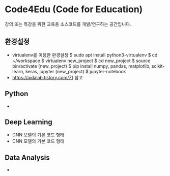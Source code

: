 # Code4Edu (Code for Education)
강의 또는 특강을 위한 교육용 소스코드를 개발/연구하는 공간입니다.

## 환경설정
* virtualenv를 이용한 환경설정
  $ sudo apt install python3-virtualenv
  $ cd ~/workspace
  $ virtualenv new_project
  $ cd new_project
  $ source bin/activate
  (new_project) $ pip install numpy, pandas, matplotlib, scikit-learn, keras, jupyter
  (new_project) $ jupyter-notebook
* https://aidalab.tistory.com/71 참고

## Python
*

## Deep Learning
* DNN 모델의 기본 코드 형태
* CNN 모델의 기본 코드 형태

## Data Analysis
* 

